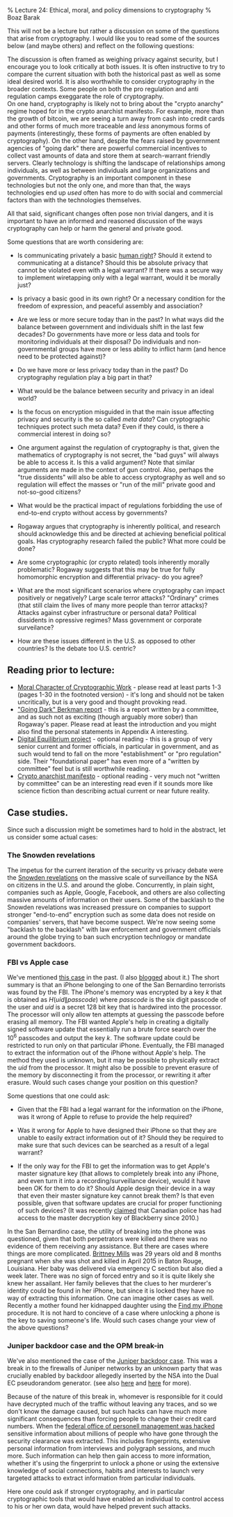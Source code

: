 % Lecture 24: Ethical, moral, and policy dimensions to cryptography
% Boaz Barak

This will not be a lecture but rather a discussion on some of the questions that arise from cryptography.
I would like you to read some of the sources below (and maybe others) and reflect on the following questions:

The discussion is often framed as weighing privacy against security, but I encourage you to look critically at both issues.
It is often instructive to try to compare the current situation with both the historical past as well as some ideal desired world.
It is also worthwhile to consider cryptography in the broader contexts.
Some people on both the pro regulation and anti regulation camps exeggarate the role of cryptography.  
On one hand, cryptography is likely not to bring about the "crypto anarchy" regime hoped for in the crypto anarchist manifesto.
For example, more than the growth of bitcoin, we are seeing a turn away from cash into credit cards and other forms of much more traceable and _less_ anonymous forms of payments (interestingly, these forms of payments are often enabled by cryptography).
On the other hand, despite the fears raised by government agencies of "going dark" there are powerful commercial incentives to collect vast amounts of data and store them at search-warrant friendly servers.
Clearly technology is shifting the landscape of relationships among individuals, as well as between individuals and large organizations and governments.
Cryptography is an important component in these technologies but not the only one, and more than that, the ways technologies end up _used_ often has more to  do with social and commercial factors than with the technologies themselves.

All that said, significant changes often pose non trivial dangers, and it is important to have an informed and reasoned discussion of the ways cryptography can help or harm the general and private good.

Some questions that are worth considering are:

* Is communicating privately a basic [human right](http://www.un.org/en/universal-declaration-human-rights/)? Should it extend to communicating at a distance? Should this be absolute privacy that cannot be violated even with a legal warrant? If there was a secure way to implement wiretapping only with a legal warrant, would it be morally just?

* Is privacy a basic good in its own right? Or a necessary condition for the freedom of expression, and peaceful assembly and association?

* Are we less or more secure today than in the past? In what ways did the balance between government and individuals shift in the last few decades? Do  governments have more or less data and tools for monitoring individuals at their disposal? Do individuals and non-governmental groups have more or less ability to inflict harm (and hence need to be protected against)?

* Do we have more or less privacy today than in the past? Do cryptography regulation play a big part in that?

* What would be the balance between security and privacy in an ideal world?

* Is the focus on encryption misguided in that the main issue affecting privacy and security is the so called _meta data_?  Can cryptographic techniques protect such meta data? Even if they could, is there a commercial interest in doing so?

* One argument against the regulation of cryptography is that, given the mathematics of cryptography is not secret, the "bad guys" will always be able to access it. Is this a valid argument? Note that similar arguments are made in the context of gun control. Also,  perhaps the "true dissidents" will also be able to access cryptography as well and so regulation will effect the masses or "run of the mill" private good and not-so-good citizens?  

* What would be the practical impact of regulations forbidding the use of end-to-end crypto without access by governments?

* Rogaway argues that cryptography is inherently political, and research should acknowledge this and be directed at achieving beneficial political goals. Has cryptography research failed the public? What more could be done?

* Are some cryptographic (or crypto related) tools inherently morally problematic? Rogaway suggests that this may be true for fully homomorphic encryption and differential privacy- do you agree?

* What are the most significant scenarios where cryptography can impact positively or negatively? Large scale terror attacks? "Ordinary" crimes (that still claim the lives of many more people than terror attacks)?  Attacks against cyber infrastructure or personal data? Political dissidents in opressive regimes? Mass government or corporate surveilance?

*  How are these issues different in the U.S. as opposed to other countries? Is the debate too U.S. centric?

## Reading prior to lecture:

* [Moral Character of Cryptographic Work](http://web.cs.ucdavis.edu/~rogaway/papers/moral.html) - please read at least parts 1-3 (pages 1-30 in the footnoted version) - it's long and should not be taken uncritically, but is a very good and thought provoking read.
*  ["Going Dark" Berkman report](http://cyber.law.harvard.edu/pubrelease/dont-panic/) - this is a report written by a committee, and as such not as exciting (though arguably more sober) than Rogaway's paper. Please read at least the introduction and you might also find the personal statements in Appendix A interesting.
* [Digital Equilibrium project](https://www.digitalequilibriumproject.com/home.html) - optional reading - this is a group of very senior current and former officials, in particular in government, and as such would tend to fall on the more "establishment" or "pro regulation" side. Their "foundational paper" has even more of a "written by committee" feel but is still worthwhile reading.
* [Crypto anarchist manifesto](http://www.activism.net/cypherpunk/crypto-anarchy.html) - optional reading - very much not "written by committee" can be an interesting read even if it sounds more like science fiction than describing actual current or near future reality.


## Case studies.

Since such a discussion might be sometimes hard to hold in the abstract, let us consider some actual cases:

### The Snowden revelations

The impetus for the current iteration of the security vs privacy debate were the [Snowden revelations](http://www.theguardian.com/us-news/the-nsa-files) on the massive scale of surveillance by the NSA on citizens in the U.S. and around the globe.
Concurrently, in plain sight, companies such as Apple, Google, Facebook, and others are also collecting massive amounts of information on their users.
Some of the backlash to the Snowden revelations was increased pressure on companies to support stronger "end-to-end" encryption such as some data does not reside on companies' servers, that have become suspect.
We're now seeing some "backlash to the backlash" with law enforcement and government officials around the globe trying to ban such encryption technlogoy or mandate government backdoors.


### FBI vs Apple case

We've mentioned [this case](http://www.npr.org/sections/thetwo-way/2016/02/17/467096705/apple-the-fbi-and-iphone-encryption-a-look-at-whats-at-stake) in the past. (I also [blogged](https://windowsontheory.org/2016/03/04/the-iphones-of-terrorists/) about it.) The short summary is that an iPhone belonging to one of the San Bernardino terrorists was found by the FBI.
The iPhone's memory was encrypted by a key $k$ that is obtained as $H(uid\|passcode)$ where $passcode$ is the six digit passcode of the user and $uid$ is a secret $128$ bit key that is hardwired into the processor.
The processor will only allow ten attempts at guessing the passcode before erasing all memory.
The FBI wanted Apple's help in creating a digitally signed software update that essentially run a brute force search over the $10^6$ passcodes and output the key $k$.
The software update could be restricted to run only on that particular iPhone.
Eventually, the FBI managed to extract the information out of the iPhone without Apple's help. The method they used is unknown, but it may be possible to physically extract the $uid$ from the processor.
It might also be possible to  prevent erasure of the memory by disconnecting it from the processor, or rewriting it after erasure.
Would such cases change your position on this question?

Some questions that one could ask:

* Given that the FBI had a legal warrant for the information on the iPhone, was it wrong of Apple to refuse to provide the help required?

* Was it wrong for Apple to have designed their iPhone so that they are unable to easily extract information out of it? Should they be required to make sure that such devices can be searched as a result of a legal warrant?

* If the only way for the FBI to get the information was to get Apple's master signature key (that allows to completely break into any iPhone, and even turn it into a recording/surveillance device), would it have been OK for them to do it? Should Apple design their device in a way that even their master signature key cannot break them? Is that even possible, given that software updates are crucial for proper functioning of such devices? (It was recently [claimed](http://www.theverge.com/2016/4/14/11434926/blackberry-encryption-master-key-broken-canada-rcmp-surveillance) that Canadian police has had access to the master decryption key of Blackberry since 2010.)


In the San Bernardino case, the utility of breaking into the phone was questioned, given that both perpetrators were killed and there was no evidence of them receiving any assistance.
But there are cases where things are more complicated.
[Brittney Mills](http://www.npr.org/sections/alltechconsidered/2016/03/30/472302719/mom-asks-who-will-unlock-her-murdered-daughters-iphone) was 29 years old and 8 months pregnant when she was shot and killed in April 2015 in Baton Rouge, Louisiana. Her baby was delivered via emergency C section but also died a week later.
There was no sign of forced entry and so it is quite likely she knew her assailant.
Her family believes that the clues to her murderer's identity could be found in her iPhone, but since it is locked they have no way of extracting this information.
One can imagine other cases as well.
Recently a mother found her kidnapped daughter using the [Find my iPhone](http://www.nbcnews.com/news/us-news/find-my-iphone-icloud-lead-cops-kidnapped-teen-n521486) procedure.
It is not hard to concieve of a case where unlocking a phone is the key to saving someone's life.
Would such cases change your view of the above questions?

### Juniper backdoor case and the OPM break-in

We've also mentioned the case of the [Juniper backdoor case](http://www.wired.com/2015/12/juniper-networks-hidden-backdoors-show-the-risk-of-government-backdoors/).
This was a  break in to the  firewalls of Juniper networks by an unknown party that  was crucially enabled by backdoor allegedly inserted by the NSA into the Dual EC pseudorandom generator.
(see also   [here](https://rpw.sh/blog/2015/12/21/the-backdoored-backdoor/)  and [here](http://blog.cryptographyengineering.com/2015/12/on-juniper-backdoor.html) for more).

Because of the nature of this break in, whomever is responsible for it could have decrypted much of the traffic without leaving any traces, and so we don't know the damage caused, but such hacks can have much more significant consequences than forcing people to change their credit card numbers.
When the [federal office of personell management was hacked](https://www.lawfareblog.com/why-opm-hack-far-worse-you-imagine) sensitive information about millions of people who have gone through the security clearance was extracted.
This includes fingerprints, extensive personal information from interviews and polygraph sessions, and much more.
Such information can help then gain access to more information, whether it's using the fingerprint to unlock a phone or using the extensive knowledge of social connections, habits and interests to launch very targeted attacks to extract information from particular individuals.

Here one could ask if stronger cryptography, and in particular cryptographic tools that would have enabled an individual to control access to his  or her own data, would have helped prevent such attacks.
